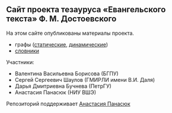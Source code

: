 ## Сайт проекта тезауруса «Евангельского текста» Ф. М. Достоевского
На этом сайте опубликованы материалы проекта.
- графы ([статические](https://thesaurus-dostoevsky.github.io/static-graphs), [динамические](https://thesaurus-dostoevsky.github.io/graphs))
- [словники](https://thesaurus-dostoevsky.github.io/slovniki)

Участники:
- Валентина Васильевна Борисова (БГПУ)
- Сергей Сергеевич Шаулов (ГМИРЛИ имени В.И. Даля)
- Дарья Дмитриевна Бучнева (ПетрГУ)
- Анастасия Панасюк (НИУ ВШЭ)

Репозиторий поддерживает [Анастасия Панасюк](https://github.com/mjolnika)
